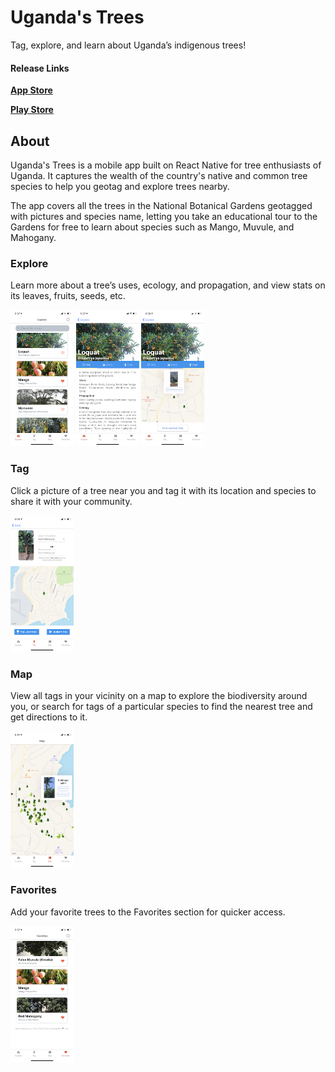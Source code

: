 # Uganda's Trees

Tag, explore, and learn about Uganda’s indigenous trees! 
#### Release Links
[**App Store**](https://apps.apple.com/app/ugandas-trees/id1471527186)

[**Play Store**](https://play.google.com/store/apps/details?id=com.ugandatrees)

## About
Uganda's Trees is a mobile app built on React Native for tree enthusiasts of Uganda. It captures the wealth of the country's native 
and common tree species to help you geotag and explore trees nearby.

The app covers all the trees in the National Botanical Gardens geotagged with pictures and species name,
letting you take an educational tour to the Gardens for free to learn about species such as Mango, Muvule, and Mahogany.

### Explore
Learn more about a tree’s uses, ecology, and propagation, and view stats on its leaves, fruits, seeds, etc. 

<img src="/src/assets/screenshots/x-1.PNG" width="20%">  <img src="/src/assets/screenshots/x-2.PNG" width="20%">  <img src="/src/assets/screenshots/x-3.PNG" width="20%">

### Tag
Click a picture of a tree near you and tag it with its location and species to share it with your community.

<img src="/src/assets/screenshots/x-4.PNG" width="20%"> 

### Map 
View all tags in your vicinity on a map to explore the biodiversity around you, or search for tags of a particular species to find the nearest tree and get directions to it.

<img src="/src/assets/screenshots/x-5.PNG" width="20%">

### Favorites
Add your favorite trees to the Favorites section for quicker access.

<img src="/src/assets/screenshots/x-6.PNG" width="20%">





